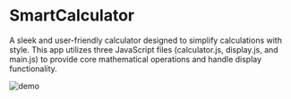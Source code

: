 # SmartCalculator

A sleek and user-friendly calculator designed to simplify calculations with style. This app utilizes three JavaScript files (calculator.js, display.js, and main.js) to provide core mathematical operations and handle display functionality. 

![demo](https://github.com/minahilx/SmartCalculator/assets/71601253/eec6ceb9-5945-4e40-9254-11bb6226d7e9)

